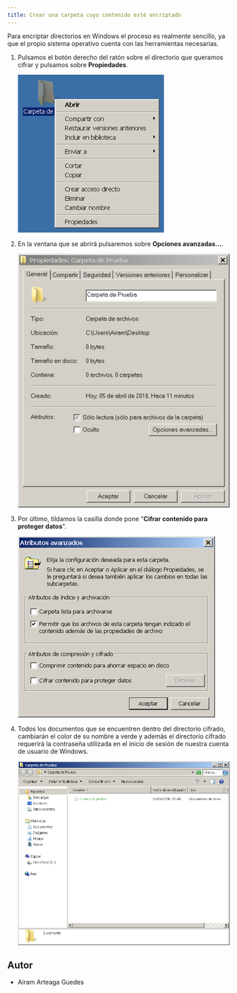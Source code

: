 ```yaml
---
title: Crear una carpeta cuyo contenido esté encriptado
---
```


Para encriptar directorios en Windows el proceso es realmente sencillo, ya que el propio sistema operativo cuenta con las herramientas necesarias.

1. Pulsamos el botón derecho del ratón sobre el directorio que queramos cifrar y pulsamos sobre **Propiedades**.

   ![Menú contextual carpeta][1]

2. En la ventana que se abrirá pulsaremos sobre **Opciones avanzadas...**.

   ![Cuadro de diálogo Propiedades][2]

3. Por último, tildamos la casilla donde pone "**Cifrar contenido para proteger datos**".

   ![Atributos avanzados][3]

4. Todos los documentos que se encuentren dentro del directorio cifrado, cambiarán el color de su nombre a verde y además el directorio cifrado requerirá la contraseña utilizada en el inicio de sesión de nuestra cuenta de usuario de Windows.

   ![Resultado][4]

## Autor

* Airam Arteaga Guedes

[1]: ./imagenes/1.png
[2]: ./imagenes/2.png
[3]: ./imagenes/3.png
[4]: ./imagenes/4.png

